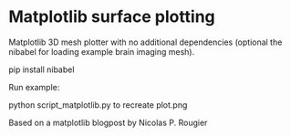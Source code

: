 # Matplotlib surface plotting

Matplotlib 3D mesh plotter with no additional dependencies (optional the nibabel for loading example brain imaging mesh).

pip install nibabel

Run example:

python script_matplotlib.py
to recreate plot.png


Based on a matplotlib blogpost by Nicolas P. Rougier



